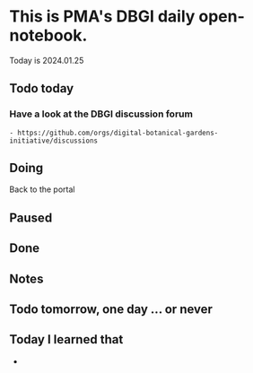 

# This is PMA's DBGI daily open-notebook.

Today is 2024.01.25

## Todo today

### Have a look at the DBGI discussion forum
    - https://github.com/orgs/digital-botanical-gardens-initiative/discussions
###
###

## Doing

Back to the portal



## Paused

## Done

## Notes

## Todo tomorrow, one day ... or never

###
###
###


## Today I learned that

-